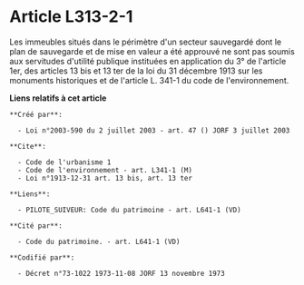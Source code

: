 # Article L313-2-1

Les immeubles situés dans le périmètre d'un secteur sauvegardé dont le plan de sauvegarde et de mise en valeur a été approuvé
ne sont pas soumis aux servitudes d'utilité publique instituées en application du 3° de l'article 1er, des articles 13 bis et
13 ter de la loi du 31 décembre 1913 sur les monuments historiques et de l'article L. 341-1 du code de l'environnement.

**Liens relatifs à cet article**

	**Créé par**:

	  - Loi n°2003-590 du 2 juillet 2003 - art. 47 () JORF 3 juillet 2003

	**Cite**:

	  - Code de l'urbanisme 1
	  - Code de l'environnement - art. L341-1 (M)
	  - Loi n°1913-12-31 art. 13 bis, art. 13 ter

	**Liens**:

	  - PILOTE_SUIVEUR: Code du patrimoine - art. L641-1 (VD)

	**Cité par**:

	  - Code du patrimoine. - art. L641-1 (VD)

	**Codifié par**:

	  - Décret n°73-1022 1973-11-08 JORF 13 novembre 1973
